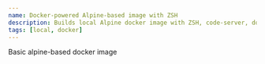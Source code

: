 ```yaml
---
name: Docker-powered Alpine-based image with ZSH
description: Builds local Alpine docker image with ZSH, code-server, dotfiles installation
tags: [local, docker]
---
```


Basic alpine-based docker image 